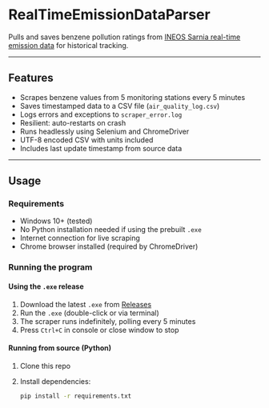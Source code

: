 # RealTimeEmissionDataParser

Pulls and saves benzene pollution ratings from [INEOS Sarnia real-time emission data](https://www.ineossarnia.com/real-time-emission-data) for historical tracking.

---

## Features

- Scrapes benzene values from 5 monitoring stations every 5 minutes
- Saves timestamped data to a CSV file (`air_quality_log.csv`)
- Logs errors and exceptions to `scraper_error.log`
- Resilient: auto-restarts on crash
- Runs headlessly using Selenium and ChromeDriver
- UTF-8 encoded CSV with units included
- Includes last update timestamp from source data

---

## Usage

### Requirements

- Windows 10+ (tested)
- No Python installation needed if using the prebuilt `.exe`
- Internet connection for live scraping
- Chrome browser installed (required by ChromeDriver)

### Running the program

#### Using the `.exe` release

1. Download the latest `.exe` from [Releases](https://github.com/yourusername/RealTimeEmissionDataParser/releases)
2. Run the `.exe` (double-click or via terminal)
3. The scraper runs indefinitely, polling every 5 minutes
4. Press `Ctrl+C` in console or close window to stop

#### Running from source (Python)

1. Clone this repo
2. Install dependencies:

   ```bash
   pip install -r requirements.txt
